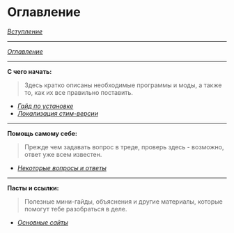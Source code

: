 # Оглавление

[*Вступление*](Вступление.md)

------

[*Оглавление*](Оглавление.md)

------

**С чего начать:**  
> Здесь кратко описаны необходимые программы и моды, а также то, как их все правильно поставить.

+ [*Гайд по установке*](01_Guides/Гайд_по_установке.md)
+ [*Локализация стим-версии*](01_Guides/Локализация_стим-версии.md)


------

**Помощь самому себе:**  
> Прежде чем задавать вопрос в треде, проверь здесь - возможно, ответ уже всем известен.

+ [*Некоторые вопросы и ответы*](01_Guides/Некоторые_вопросы_и_ответы.md)

------

**Пасты и ссылки:**  
> Полезные мини-гайды, объяснения и другие материалы, которые помогут тебе разобраться в деле.

+ [*Основные сайты*](01_Guides/Основные_сайты.md)
